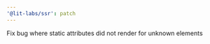 ```yaml
---
'@lit-labs/ssr': patch
---
```


Fix bug where static attributes did not render for unknown elements
